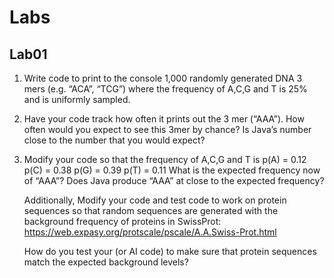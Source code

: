# Labs
## Lab01
1. Write code to print to the console 1,000 randomly generated DNA 3 mers (e.g. “ACA”, “TCG”) where the frequency of A,C,G and T is 25% and is uniformly sampled.
2. Have your code track how often it prints out the 3 mer (“AAA”). How often would you expect to see this 3mer by chance?  Is Java’s number close to the number that you would expect?
3. Modify your code so that the frequency of A,C,G and T is
   p(A) = 0.12
   p(C) = 0.38
   p(G) = 0.39
   p(T) = 0.11
   What is the expected frequency now of “AAA”?  Does Java produce “AAA” at close to the expected frequency?
   
   Additionally, Modify your code and test code to work on protein sequences so that random sequences are generated with the background frequency of proteins in SwissProt: https://web.expasy.org/protscale/pscale/A.A.Swiss-Prot.html
   
   How do you test your (or AI code) to make sure that protein sequences match the expected background levels?
   

